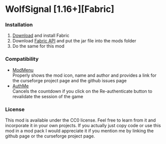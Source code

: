 # WolfSignal [1.16+][Fabric]

### Installation

1. [Download](https://fabricmc.net/use/) and install Fabric
2. Download [Fabric API](https://www.curseforge.com/minecraft/mc-mods/fabric-api) and put the jar file into the mods folder
3. Do the same for this mod

### Compatibility

* [ModMenu](https://www.curseforge.com/minecraft/mc-mods/modmenu) <br>
  Properly shows the mod icon, name and author
  and provides a link for the curseforge project page and the github issues page
* [AuthMe](https://www.curseforge.com/minecraft/mc-mods/auth-me) <br>
  Cancels the countdown if you click on the Re-authenticate button to revalidate the session of the game

### License

This mod is available under the CC0 license.
Feel free to learn from it and incorporate it in your own projects.
If you actually just copy code or use this mod in a mod pack I would appreciate it if you mention me
by linking the github page or the curseforge project page.
